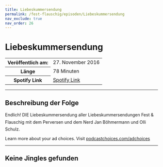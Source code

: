 ```yaml
---
title: Liebeskummersendung
permalink: /fest-flauschig/episoden/Liebeskummersendung
nav_exclude: true
nav_order: 26
---
```


# Liebeskummersendung
<table class="resp-table dcf-table dcf-table-responsive dcf-table-bordered dcf-table-striped dcf-w-100%">
                    <tbody>
                        <tr>
                            <th scope="row">Veröffentlich am:</th>
                            <td data-label="Veröffentlich am:">27. November 2016</td>
                        </tr>
                        <tr>
                            <th scope="row">Länge </th>
                            <td data-label="Länge ">78 Minuten</td>
                        </tr><tr>
                                <th scope="row">Spotify Link</th>
                                <td data-label="Spotify Link"><a href="https://open.spotify.com/episode/2dPXVMta8D0CS97DQsmupR">Spotify Link</a></td>
                            </tr></tbody>
                </table>

***

## Beschreibung der Folge

<div>
Endlich! DIE Liebeskummersendung aller Liebeskummersendungen Fest &amp; Flauschig mit dem Perversen und dem Nerd Jan Böhmermann und Olli Schulz.<p> </p><p>Learn more about your ad choices. Visit <a href="https://podcastchoices.com/adchoices">podcastchoices.com/adchoices</a></p>  
</div>

***

## Keine Jingles gefunden